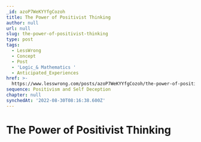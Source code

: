 ```yaml
---
_id: azoP7WeKYYfgCozoh
title: The Power of Positivist Thinking
author: null
url: null
slug: the-power-of-positivist-thinking
type: post
tags:
  - LessWrong
  - Concept
  - Post
  - 'Logic_& Mathematics '
  - Anticipated_Experiences
href: >-
  https://www.lesswrong.com/posts/azoP7WeKYYfgCozoh/the-power-of-positivist-thinking
sequence: Positivism and Self Deception
chapter: null
synchedAt: '2022-08-30T08:16:38.600Z'
---
```


# The Power of Positivist Thinking
